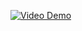 
[![Video Demo](https://img.youtube.com/vi/kObsDoHvzS0/0.jpg)](https://www.youtube.com/watch?v=kObsDoHvzS0)
